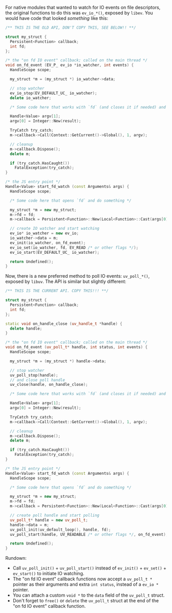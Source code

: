 For native modules that wanted to watch for IO events on file descriptors, the original functions to do this was `ev_io_*()`, exposed by `libev`. You would have code that looked _something_ like this:

``` c++
/** THIS IS THE OLD API, DON'T COPY THIS, SEE BELOW!! **/

struct my_struct {
  Persistent<Function> callback;
  int fd;
};

/* the "on fd IO event" callback; called on the main thread */
void on_fd_event (EV_P_ ev_io *io_watcher, int events) {
  HandleScope scope;

  my_struct *m = (my_struct *) io_watcher->data;

  // stop watcher
  ev_io_stop(EV_DEFAULT_UC_ io_watcher);
  delete io_watcher;

  /* Some code here that works with `fd` (and closes it if needed) and produces `Handle<Value> result` */

  Handle<Value> argv[1];
  argv[0] = Integer::New(result);

  TryCatch try_catch;
  m->callback->Call(Context::GetCurrent()->Global(), 1, argv);

  // cleanup
  m->callback.Dispose();
  delete m;

  if (try_catch.HasCaught())
    FatalException(try_catch);
}

/* the JS entry point */
Handle<Value> start_fd_watch (const Arguments& args) {
  HandleScope scope;

  /* Some code here that opens `fd` and do something */

  my_struct *m = new my_struct;
  m->fd = fd;
  m->callback = Persistent<Function>::New(Local<Function>::Cast(args[0]));

  // create IO watcher and start watching
  ev_io* io_watcher = new ev_io;
  io_watcher->data = m;
  ev_init(io_watcher, on_fd_event);
  ev_io_set(io_watcher, fd, EV_READ /* or other flags */);
  ev_io_start(EV_DEFAULT_UC_ io_watcher);

  return Undefined();
}
```

Now, there is a new preferred method to poll IO events: `uv_poll_*()`, exposed by `libuv`. The API is similar but slightly different:

``` c++
/** THIS IS THE CURRENT API. COPY THIS!!! **/

struct my_struct {
  Persistent<Function> callback;
  int fd;
};

static void on_handle_close (uv_handle_t *handle) {
  delete handle;
}

/* the "on fd IO event" callback; called on the main thread */
void on_fd_event (uv_poll_t* handle, int status, int events) {
  HandleScope scope;

  my_struct *m = (my_struct *) handle->data;

  // stop watcher
  uv_poll_stop(handle);
  // and close poll handle
  uv_close(handle, on_handle_close);

  /* Some code here that works with `fd` (and closes it if needed) and produces `Handle<Value> result` */

  Handle<Value> argv[1];
  argv[0] = Integer::New(result);

  TryCatch try_catch;
  m->callback->Call(Context::GetCurrent()->Global(), 1, argv);

  // cleanup
  m->callback.Dispose();
  delete m;

  if (try_catch.HasCaught())
    FatalException(try_catch);
}

/* the JS entry point */
Handle<Value> start_fd_watch (const Arguments& args) {
  HandleScope scope;

  /* Some code here that opens `fd` and do something */

  my_struct *m = new my_struct;
  m->fd = fd;
  m->callback = Persistent<Function>::New(Local<Function>::Cast(args[0]));

  // create poll handle and start polling
  uv_poll_t* handle = new uv_poll_t;
  handle->data = m;
  uv_poll_init(uv_default_loop(), handle, fd);
  uv_poll_start(handle, UV_READABLE /* or other flags */, on_fd_event);

  return Undefined();
}
```

Rundown:

  * Call `uv_poll_init()` + `uv_poll_start()` instead of `ev_init()` + `ev_set()` + `ev_start()` to initiate IO watching.
  * The "on fd IO event" callback functions now accept a `uv_poll_t *` pointer as their arguments and extra `int status`, instead of a `ev_io *` pointer.
  * You can attach a custom `void *` to the `data` field of the `uv_poll_t` struct.
  * Don't forget to `free()` or `delete` the `uv_poll_t` struct at the end of the "on fd IO event" callback function.